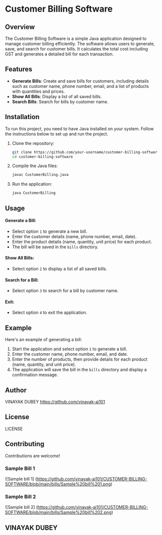 # Customer Billing Software

## Overview
The Customer Billing Software is a simple Java application designed to manage customer billing efficiently. The software allows users to generate, save, and search for customer bills. It calculates the total cost including GST and generates a detailed bill for each transaction.

## Features
- **Generate Bills**: Create and save bills for customers, including details such as customer name, phone number, email, and a list of products with quantities and prices.
- **Show All Bills**: Display a list of all saved bills.
- **Search Bills**: Search for bills by customer name.

## Installation
To run this project, you need to have Java installed on your system. Follow the instructions below to set up and run the project.

1. Clone the repository:
    ```bash
    git clone https://github.com/your-username/customer-billing-software.git
    cd customer-billing-software
    ```

2. Compile the Java files:
    ```bash
    javac CustomerBilling.java
    ```

3. Run the application:
    ```bash
    java CustomerBilling
    ```

## Usage
#### Generate a Bill:
- Select option `1` to generate a new bill.
- Enter the customer details (name, phone number, email, date).
- Enter the product details (name, quantity, unit price) for each product.
- The bill will be saved in the `bills` directory.

#### Show All Bills:
- Select option `2` to display a list of all saved bills.

#### Search for a Bill:
- Select option `3` to search for a bill by customer name.

#### Exit:
- Select option `4` to exit the application.

## Example
Here's an example of generating a bill:

1. Start the application and select option `1` to generate a bill.
2. Enter the customer name, phone number, email, and date.
3. Enter the number of products, then provide details for each product (name, quantity, and unit price).
4. The application will save the bill in the `bills` directory and display a confirmation message.

## Author
VINAYAK DUBEY https://github.com/vinayak-ai101

## License
LICENSE

## Contributing
Contributions are welcome! 

### Sample Bill 1
![Sample bill 1] (https://github.com/vinayak-ai101/CUSTOMER-BILLING-SOFTWARE/blob/main/bills/Sample%20bill%201.png)

### Sample Bill 2
![Sample bill 2] (https://github.com/vinayak-ai101/CUSTOMER-BILLING-SOFTWARE/blob/main/bills/Sample%20bill%202.png)

## VINAYAK DUBEY
